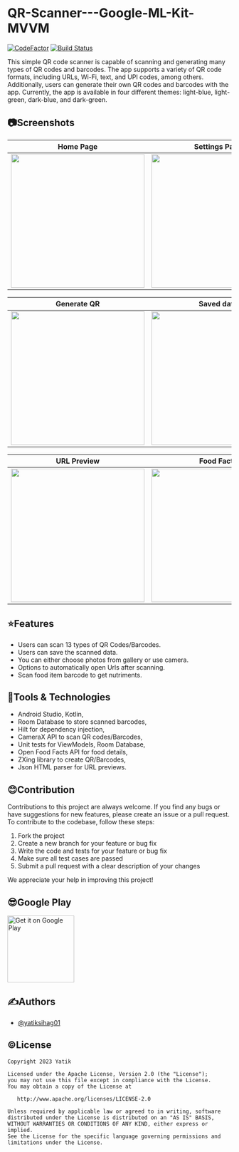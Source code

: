 # QR-Scanner---Google-ML-Kit-MVVM

[![CodeFactor](https://www.codefactor.io/repository/github/yatiksihag01/qr-scanner---google-ml-kit-mvvm/badge/master)](https://www.codefactor.io/repository/github/yatiksihag01/qr-scanner---google-ml-kit-mvvm/overview/master) [![Build Status](https://dev.azure.com/yatik01/QR%20Code%20Scanner/_apis/build/status%2Fyatiksihag01.QR-Scanner---Google-ML-Kit-MVVM?branchName=master)](https://dev.azure.com/yatik01/QR%20Code%20Scanner/_build/latest?definitionId=1&branchName=master)

This simple QR code scanner is capable of scanning and generating many types of QR codes and barcodes. The app supports a variety of QR code formats, including URLs, Wi-Fi, text, and UPI codes, among others. Additionally, users can generate their own QR codes and barcodes with the app. Currently, the app is available in four different themes: light-blue, light-green, dark-blue, and dark-green.

## 📷Screenshots

| Home Page | Settings Page | Details Page |
| --------- | ------------- | ------------ |
| <img src="https://user-images.githubusercontent.com/110741464/235060129-41c48722-af68-4df7-bb0b-396d89a2aad8.png" width="300dp"> | <img src="https://user-images.githubusercontent.com/110741464/235094406-92bc2ba1-1842-421e-a805-3e318b437639.jpg" width="300dp"> | <img src="https://github.com/yatiksihag01/QR-Scanner---Google-ML-Kit-MVVM/assets/110741464/223cca2f-db6c-4bb5-a653-da53e45310ba" width="300dp"> |

| Generate QR | Saved data | Light Theme |
| ----------- | ---------- | ----------- |
| <img src="https://user-images.githubusercontent.com/110741464/235093158-c0b469b8-b784-4065-b6db-ee814e118dc0.jpg" width="300dp"> | <img src="https://user-images.githubusercontent.com/110741464/235092564-250c30de-9f44-4ee0-a57d-2e44b4de9950.jpg" width="300dp"> | <img src="https://github.com/yatiksihag01/QR-Scanner---Google-ML-Kit-MVVM/assets/110741464/9ba62e67-64ab-4617-9167-19d23d2e558e" width="300dp"> |

| URL Preview | Food Facts | App Icon |
| ----------  | ---------- | -------- |
| <img src="https://github.com/yatiksihag01/QR-Scanner---Google-ML-Kit-MVVM/assets/110741464/102257c8-7689-4801-98df-70d84df53017" width="300dp"> | <img src="https://github.com/yatiksihag01/QR-Scanner---Google-ML-Kit-MVVM/assets/110741464/9018d8c6-6e48-43de-a6e2-ce55137fa089" width="300dp"> | <img src="https://user-images.githubusercontent.com/110741464/235096912-a2506530-e7fe-4b81-9a4d-d47404cd4f81.png" width="300dp"> |

## ⭐Features

- Users can scan 13 types of QR Codes/Barcodes.
- Users can save the scanned data.
- You can either choose photos from gallery or use camera.
- Options to automatically open Urls after scanning.
- Scan food item barcode to get nutriments.

## 🔬Tools & Technologies

- Android Studio, Kotlin,
- Room Database to store scanned barcodes,
- Hilt for dependency injection,
- CameraX API to scan QR codes/Barcodes,
- Unit tests for ViewModels, Room Database,
- Open Food Facts API for food details,
- ZXing library to create QR/Barcodes,
- Json HTML parser for URL previews.

## 😊Contribution

Contributions to this project are always welcome. If you find any bugs or have suggestions for new features, please create an issue or a pull request. To contribute to the codebase, follow these steps:

1. Fork the project
2. Create a new branch for your feature or bug fix
3. Write the code and tests for your feature or bug fix
4. Make sure all test cases are passed
5. Submit a pull request with a clear description of your changes

We appreciate your help in improving this project!

## 😎Google Play

[<img alt="Get it on Google Play" height="150" src="https://github.com/yatiksihag01/QR-Scanner---Google-ML-Kit-MVVM/assets/110741464/82c62b20-8349-44b6-abf8-fb56f7ecec7c">](https://play.google.com/store/apps/details?id=com.yatik.qrscanner)

## ✍️Authors

- [@yatiksihag01](https://github.com/yatiksihag01)

## ©️License
```
Copyright 2023 Yatik

Licensed under the Apache License, Version 2.0 (the "License");
you may not use this file except in compliance with the License.
You may obtain a copy of the License at

   http://www.apache.org/licenses/LICENSE-2.0

Unless required by applicable law or agreed to in writing, software
distributed under the License is distributed on an "AS IS" BASIS,
WITHOUT WARRANTIES OR CONDITIONS OF ANY KIND, either express or implied.
See the License for the specific language governing permissions and
limitations under the License.
```


